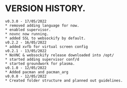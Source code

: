 # VERSION HISTORY.
    v0.3.0 - 17/05/2022
    * removed adding language for now.
    * enabled supervisor.
    * novnc now running.
    * added SSL to websockify by default.
    v0.2.2 - 16/05/2022
    * added xvfb for virtual screen config
    v0.2.1 - 13/05/2022
    * NoVNC & websockify release downloaded into /opt/
    * started adding supervisor conf/d
    * started groundwork for plasma.
    v0.1.0 - 12/05/2022
    * Added pacman and pacman_arg
    v0.0.0 - 12/05/2022
    * Created folder structure and planned out guidelines.